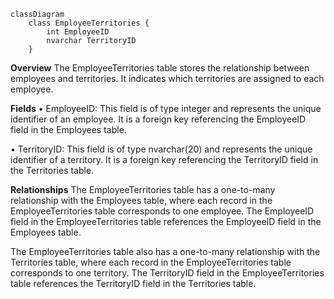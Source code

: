 ```mermaid
classDiagram
	class EmployeeTerritories {
		int EmployeeID
		nvarchar TerritoryID
	}
```

**Overview**
The EmployeeTerritories table stores the relationship between employees and territories. It indicates which territories are assigned to each employee.

**Fields**
• EmployeeID: This field is of type integer and represents the unique identifier of an employee. It is a foreign key referencing the EmployeeID field in the Employees table.

• TerritoryID: This field is of type nvarchar(20) and represents the unique identifier of a territory. It is a foreign key referencing the TerritoryID field in the Territories table.

**Relationships**
The EmployeeTerritories table has a one-to-many relationship with the Employees table, where each record in the EmployeeTerritories table corresponds to one employee. The EmployeeID field in the EmployeeTerritories table references the EmployeeID field in the Employees table.

The EmployeeTerritories table also has a one-to-many relationship with the Territories table, where each record in the EmployeeTerritories table corresponds to one territory. The TerritoryID field in the EmployeeTerritories table references the TerritoryID field in the Territories table.
